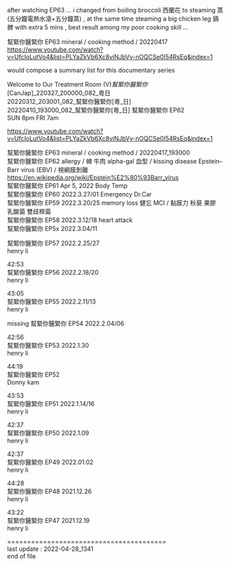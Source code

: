   
  
  
after watching EP63 ... i changed from boiling broccoli 西蘭花 to steaming 蒸(五分鐘電熱水滾+五分鐘蒸) , at the same time steaming a big chicken leg 鷄髀 with extra 5 mins , best result among my poor cooking skill ...  
  
幫緊你醫緊你 EP63 mineral / cooking method / 20220417    
  https://www.youtube.com/watch?v=UfcIoLutVo4&list=PLYaZkVb6Xc8viNJbVy-nOQCSe0I54RsEq&index=1    
  
would compose a summary list for this documentary series  
  
  
  
Welcome to Our Treatment Room (V)_幫緊你醫緊你_[CanJap]_220327_200000_082_粵日  
20220312_203001_082_幫緊你醫緊你[粵_日]  
20220410_193000_082_幫緊你醫緊你[粵_日]	幫緊你醫緊你 EP62  
SUN 8pm	FRI 7am  
  
https://www.youtube.com/watch?v=UfcIoLutVo4&list=PLYaZkVb6Xc8viNJbVy-nOQCSe0I54RsEq&index=1  
  
幫緊你醫緊你 EP63 mineral / cooking method / 20220417_193000  
幫緊你醫緊你 EP62 allergy / 蜱 牛肉 alpha-gal 血型 / kissing disease Epstein–Barr virus (EBV)  / 視網膜剝離  
  https://en.wikipedia.org/wiki/Epstein%E2%80%93Barr_virus  
幫緊你醫緊你 EP61 Apr 5, 2022 Body Temp  
幫緊你醫緊你 EP60 2022.3.27/01 Emergency Dr.Car  
幫緊你醫緊你 EP59 2022.3.20/25 memory loss 健忘 MCI / 黏膜力 秋葵 果膠 乳酸菌 雙歧桿菌  
幫緊你醫緊你 EP58 2022.3.12/18 heart attack   
幫緊你醫緊你 EP5x 2022.3.04/11   
  
幫緊你醫緊你 EP57 2022.2.25/27   
henry li  
  
42:53  
幫緊你醫緊你 EP56 2022.2.18/20   
henry li  
  
43:05  
幫緊你醫緊你 EP55 2022.2.11/13   
henry li  
  
missing 幫緊你醫緊你 EP54 2022.2.04/06   
  
42:56  
幫緊你醫緊你 EP53 2022.1.30   
henry li  
  
44:19  
幫緊你醫緊你 EP52  
Donny kam  
  
43:53  
幫緊你醫緊你 EP51 2022.1.14/16   
henry li  
  
42:37  
幫緊你醫緊你 EP50 2022.1.09   
henry li  
  
42:37  
幫緊你醫緊你 EP49 2022.01.02   
henry li  
  
44:28  
幫緊你醫緊你 EP48 2021.12.26   
henry li  
  
43:22  
幫緊你醫緊你 EP47 2021.12.19   
henry li  
  
  
========================================  
last update : 2022-04-28_1341  
end of file  
